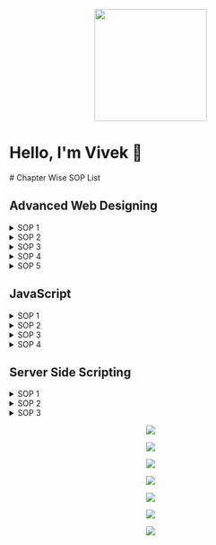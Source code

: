 <p align="center">
<img src="https://raw.githubusercontent.com/AryanVBW/SOP/main/92390419.jpeg" height="200"><br>
<h1>Hello, I'm Vivek 👋</h1>
</p>
# Chapter Wise SOP List

## Advanced Web Designing
<details>
<summary>SOP 1</summary>

*Add SOP 1 details here.*
</details>

<details>
<summary>SOP 2</summary>

*Add SOP 2 details here.*
</details>

<details>
<summary>SOP 3</summary>

*Add SOP 3 details here.*
</details>

<details>
<summary>SOP 4</summary>

*Add SOP 4 details here.*
</details>

<details>
<summary>SOP 5</summary>

*Add SOP 5 details here.*
</details>

## JavaScript
<details>
<summary>SOP 1</summary>

*Add SOP 1 details here.*
</details>

<details>
<summary>SOP 2</summary>

*Add SOP 2 details here.*
</details>

<details>
<summary>SOP 3</summary>

*Add SOP 3 details here.*
</details>

<details>
<summary>SOP 4</summary>

*Add SOP 4 details here.*
</details>

## Server Side Scripting
<details>
<summary>SOP 1</summary>

*Add SOP 1 details here.*
</details>

<details>
<summary>SOP 2</summary>

*Add SOP 2 details here.*
</details>

<details>
<summary>SOP 3</summary>

*Add SOP 3 details here.*
</details>
<p align="center">
<img src="https://raw.githubusercontent.com/AryanVBW/SOP/main/textbook/1.jpg" height=""><br>
</p>
<p align="center">
<img src="https://raw.githubusercontent.com/AryanVBW/SOP/main/textbook/2.jpg" height=""><br>
</p>
<p align="center">
<img src="https://raw.githubusercontent.com/AryanVBW/SOP/main/textbook/3.jpg" height=""><br>
</p>
<p align="center">
<img src="https://raw.githubusercontent.com/AryanVBW/SOP/main/textbook/4.jpg" height=""><br>
</p>
<p align="center">
<img src="https://raw.githubusercontent.com/AryanVBW/SOP/main/textbook/5.jpg" height=""><br>
</p>
<p align="center">
<img src="https://raw.githubusercontent.com/AryanVBW/SOP/main/textbook/6.jpg" height=""><br>
</p>
<p align="center">
<img src="https://raw.githubusercontent.com/AryanVBW/SOP/main/textbook/7.jpg" height=""><br>
</p>
